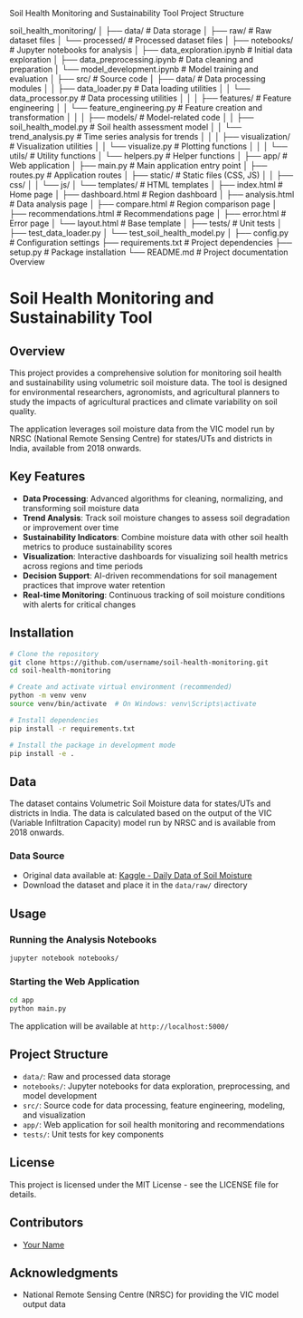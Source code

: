 Soil Health Monitoring and Sustainability Tool
Project Structure

soil_health_monitoring/
│
├── data/                              # Data storage
│   ├── raw/                           # Raw dataset files
│   └── processed/                     # Processed dataset files
│
├── notebooks/                         # Jupyter notebooks for analysis
│   ├── data_exploration.ipynb         # Initial data exploration
│   ├── data_preprocessing.ipynb       # Data cleaning and preparation
│   └── model_development.ipynb        # Model training and evaluation
│
├── src/                               # Source code
│   ├── data/                          # Data processing modules
│   │   ├── data_loader.py             # Data loading utilities
│   │   └── data_processor.py          # Data processing utilities
│   │
│   ├── features/                      # Feature engineering
│   │   └── feature_engineering.py     # Feature creation and transformation
│   │
│   ├── models/                        # Model-related code
│   │   ├── soil_health_model.py       # Soil health assessment model
│   │   └── trend_analysis.py          # Time series analysis for trends
│   │
│   ├── visualization/                 # Visualization utilities
│   │   └── visualize.py               # Plotting functions
│   │
│   └── utils/                         # Utility functions
│       └── helpers.py                 # Helper functions
│
├── app/                               # Web application
│   ├── main.py                        # Main application entry point
│   ├── routes.py                      # Application routes
│   ├── static/                        # Static files (CSS, JS)
│   │   ├── css/
│   │   └── js/
│   └── templates/                     # HTML templates
│       ├── index.html                 # Home page
│       ├── dashboard.html             # Region dashboard
│       ├── analysis.html              # Data analysis page
│       ├── compare.html               # Region comparison page
│       ├── recommendations.html       # Recommendations page
│       ├── error.html                 # Error page
│       └── layout.html                # Base template
│
├── tests/                             # Unit tests
│   ├── test_data_loader.py
│   └── test_soil_health_model.py
│
├── config.py                          # Configuration settings
├── requirements.txt                   # Project dependencies
├── setup.py                           # Package installation
└── README.md                          # Project documentation
Overview
# Soil Health Monitoring and Sustainability Tool

## Overview

This project provides a comprehensive solution for monitoring soil health and sustainability using volumetric soil moisture data. The tool is designed for environmental researchers, agronomists, and agricultural planners to study the impacts of agricultural practices and climate variability on soil quality.

The application leverages soil moisture data from the VIC model run by NRSC (National Remote Sensing Centre) for states/UTs and districts in India, available from 2018 onwards.

## Key Features

- **Data Processing**: Advanced algorithms for cleaning, normalizing, and transforming soil moisture data
- **Trend Analysis**: Track soil moisture changes to assess soil degradation or improvement over time
- **Sustainability Indicators**: Combine moisture data with other soil health metrics to produce sustainability scores
- **Visualization**: Interactive dashboards for visualizing soil health metrics across regions and time periods
- **Decision Support**: AI-driven recommendations for soil management practices that improve water retention
- **Real-time Monitoring**: Continuous tracking of soil moisture conditions with alerts for critical changes

## Installation

```bash
# Clone the repository
git clone https://github.com/username/soil-health-monitoring.git
cd soil-health-monitoring

# Create and activate virtual environment (recommended)
python -m venv venv
source venv/bin/activate  # On Windows: venv\Scripts\activate

# Install dependencies
pip install -r requirements.txt

# Install the package in development mode
pip install -e .
```

## Data

The dataset contains Volumetric Soil Moisture data for states/UTs and districts in India. The data is calculated based on the output of the VIC (Variable Infiltration Capacity) model run by NRSC and is available from 2018 onwards.

### Data Source
- Original data available at: [Kaggle - Daily Data of Soil Moisture](https://www.kaggle.com/datasets/vaibhavbajpai458/daily-data-of-soil-moisture)
- Download the dataset and place it in the `data/raw/` directory

## Usage

### Running the Analysis Notebooks

```bash
jupyter notebook notebooks/
```

### Starting the Web Application

```bash
cd app
python main.py
```

The application will be available at `http://localhost:5000/`

## Project Structure

- `data/`: Raw and processed data storage
- `notebooks/`: Jupyter notebooks for data exploration, preprocessing, and model development
- `src/`: Source code for data processing, feature engineering, modeling, and visualization
- `app/`: Web application for soil health monitoring and recommendations
- `tests/`: Unit tests for key components

## License

This project is licensed under the MIT License - see the LICENSE file for details.

## Contributors

- [Your Name](https://github.com/yourusername)

## Acknowledgments

- National Remote Sensing Centre (NRSC) for providing the VIC model output data